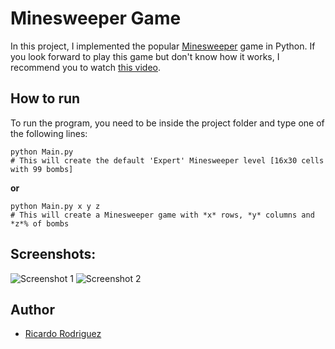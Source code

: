 # Minesweeper Game

In this project, I implemented the popular [Minesweeper](https://en.wikipedia.org/wiki/Minesweeper_(video_game)) game in Python. If you look forward to play this game but don't know how it works, I recommend you to watch [this video](https://www.youtube.com/watch?v=7B85WbEiYf4).


## How to run

To run the program, you need to be inside the project folder and type one of the following lines:

```
python Main.py
# This will create the default 'Expert' Minesweeper level [16x30 cells with 99 bombs]
```
**or**
```
python Main.py x y z
# This will create a Minesweeper game with *x* rows, *y* columns and *z*% of bombs
```

## Screenshots:

![Screenshot 1](http://prntscr.com/1caws0e.png)
![Screenshot 2](http://prntscr.com/1cax88t.png)


## Author

- [Ricardo Rodriguez](https://github.com/ricardombrodriguez)
